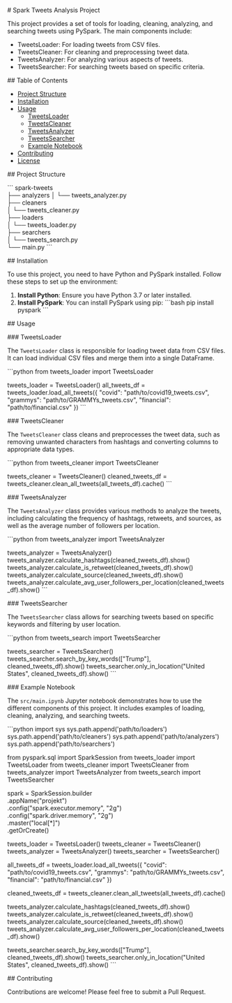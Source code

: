 \# Spark Tweets Analysis Project

This project provides a set of tools for loading, cleaning, analyzing, and searching tweets using PySpark. The main components include:
- TweetsLoader: For loading tweets from CSV files.
- TweetsCleaner: For cleaning and preprocessing tweet data.
- TweetsAnalyzer: For analyzing various aspects of tweets.
- TweetsSearcher: For searching tweets based on specific criteria.

\## Table of Contents
- [Project Structure](#project-structure)
- [Installation](#installation)
- [Usage](#usage)
  - [TweetsLoader](#tweetsloader)
  - [TweetsCleaner](#tweetscleaner)
  - [TweetsAnalyzer](#tweetsanalyzer)
  - [TweetsSearcher](#tweetssearcher)
  - [Example Notebook](#example-notebook)
- [Contributing](#contributing)
- [License](#license)

\## Project Structure

\```
spark-tweets<br>
├── analyzers
│   └── tweets_analyzer.py<br>
├── cleaners<br>
│   └── tweets_cleaner.py<br>
├── loaders<br>
│   └── tweets_loader.py<br>
├── searchers<br>
│   └── tweets_search.py<br>
└── main.py
\```

\## Installation

To use this project, you need to have Python and PySpark installed. Follow these steps to set up the environment:

1. **Install Python**: Ensure you have Python 3.7 or later installed.
2. **Install PySpark**: You can install PySpark using pip:
    \```bash
    pip install pyspark
    \```

\## Usage

\### TweetsLoader

The `TweetsLoader` class is responsible for loading tweet data from CSV files. It can load individual CSV files and merge them into a single DataFrame.

\```python
from tweets_loader import TweetsLoader

tweets_loader = TweetsLoader()
all_tweets_df = tweets_loader.load_all_tweets({
    "covid": "path/to/covid19_tweets.csv",
    "grammys": "path/to/GRAMMYs_tweets.csv",
    "financial": "path/to/financial.csv"
})
\```

\### TweetsCleaner

The `TweetsCleaner` class cleans and preprocesses the tweet data, such as removing unwanted characters from hashtags and converting columns to appropriate data types.

\```python
from tweets_cleaner import TweetsCleaner

tweets_cleaner = TweetsCleaner()
cleaned_tweets_df = tweets_cleaner.clean_all_tweets(all_tweets_df).cache()
\```

\### TweetsAnalyzer

The `TweetsAnalyzer` class provides various methods to analyze the tweets, including calculating the frequency of hashtags, retweets, and sources, as well as the average number of followers per location.

\```python
from tweets_analyzer import TweetsAnalyzer

tweets_analyzer = TweetsAnalyzer()
tweets_analyzer.calculate_hashtags(cleaned_tweets_df).show()
tweets_analyzer.calculate_is_retweet(cleaned_tweets_df).show()
tweets_analyzer.calculate_source(cleaned_tweets_df).show()
tweets_analyzer.calculate_avg_user_followers_per_location(cleaned_tweets_df).show()
\```

\### TweetsSearcher

The `TweetsSearcher` class allows for searching tweets based on specific keywords and filtering by user location.

\```python
from tweets_search import TweetsSearcher

tweets_searcher = TweetsSearcher()
tweets_searcher.search_by_key_words(["Trump"], cleaned_tweets_df).show()
tweets_searcher.only_in_location("United States", cleaned_tweets_df).show()
\```

\### Example Notebook

The `src/main.ipynb` Jupyter notebook demonstrates how to use the different components of this project. It includes examples of loading, cleaning, analyzing, and searching tweets.

\```python
import sys
sys.path.append('path/to/loaders')
sys.path.append('path/to/cleaners')
sys.path.append('path/to/analyzers')
sys.path.append('path/to/searchers')

from pyspark.sql import SparkSession
from tweets_loader import TweetsLoader
from tweets_cleaner import TweetsCleaner
from tweets_analyzer import TweetsAnalyzer
from tweets_search import TweetsSearcher

spark = SparkSession.builder \
        .appName("projekt") \
        .config("spark.executor.memory", "2g") \
        .config("spark.driver.memory", "2g") \
        .master("local[*]") \
        .getOrCreate()

tweets_loader = TweetsLoader()
tweets_cleaner = TweetsCleaner()
tweets_analyzer = TweetsAnalyzer()
tweets_searcher = TweetsSearcher()

all_tweets_df = tweets_loader.load_all_tweets({
    "covid": "path/to/covid19_tweets.csv",
    "grammys": "path/to/GRAMMYs_tweets.csv",
    "financial": "path/to/financial.csv"
})

cleaned_tweets_df = tweets_cleaner.clean_all_tweets(all_tweets_df).cache()

tweets_analyzer.calculate_hashtags(cleaned_tweets_df).show()
tweets_analyzer.calculate_is_retweet(cleaned_tweets_df).show()
tweets_analyzer.calculate_source(cleaned_tweets_df).show()
tweets_analyzer.calculate_avg_user_followers_per_location(cleaned_tweets_df).show()

tweets_searcher.search_by_key_words(["Trump"], cleaned_tweets_df).show()
tweets_searcher.only_in_location("United States", cleaned_tweets_df).show()
\```

\## Contributing

Contributions are welcome! Please feel free to submit a Pull Request.  
